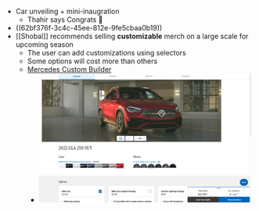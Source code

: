 - Car unveiling + mini-inaugration
	- Thahir says Congrats 🎉
- ((62bf376f-3c4c-45ee-812e-9fe5cbaa0b19))
- [[Shobal]] recommends selling **customizable** merch on a large scale for upcoming season
	- The user can add customizations using selectors
	- Some options will cost more than others
	- [Mercedes Custom Builder](https://www.mbusa.com/en/vehicles/build/gla/suv/gla250w)
		- ![Mercedes Custom Builder.png](../assets/Mercedes_Custom_Builder_1657888587433_0.png)